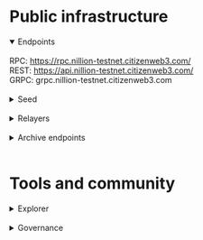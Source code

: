 # Public infrastructure 

<details open>
  <summary>Endpoints</summary>
  <br>
  RPC: <a href="https://rpc.nillion-testnet.citizenweb3.com/">https://rpc.nillion-testnet.citizenweb3.com/</a><br>
  REST: <a href="https://api.nillion-testnet.citizenweb3.com/">https://api.nillion-testnet.citizenweb3.com/</a><br>
  GRPC: <span title="GRPC" class="text-nowrap text-base text-primary hover:font-semibold cursor-pointer" text="grpc.nillion-testnet.citizenweb3.com">grpc.nillion-testnet.citizenweb3.com</span>
</details>
<br>
<details>
  <summary>Seed</summary>
3fbe2c2416d343911ab2de764a7fbd799dc998d1@195.201.197.246:18056
</details>
<br>
<details>
  <summary>Relayers</summary>
</details>
<br>
<details>
  <summary>Archive endpoints</summary>
  RPC: <br>
  API: <br>
  GRPC: <br>
</details>
<br>

# Tools and community

<details>
  <summary>Explorer</summary>
  <a href="https://validatorinfo.com/networks">Validator Info</a><br>
</details>
<br>
<details>
  <summary>Governance</summary>
  <a href="https://testnet.ping.pub/nillion/gov">Voting History</a><br>
</details>
